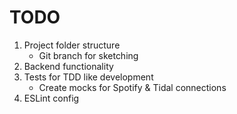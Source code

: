 # TODO

1. Project folder structure
    - Git branch for sketching
2. Backend functionality
3. Tests for TDD like development
    - Create mocks for Spotify & Tidal connections
4. ESLint config